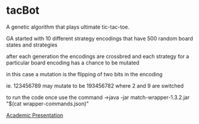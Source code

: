 # tacBot
A genetic algorithm that plays ultimate tic-tac-toe.

GA started with 10 different strategy encodings that have 500 random board states and strategies

after each generation the encodings are crossbred and each strategy for a particular board encoding has a chance to be mutated

in this case a mutation is the flipping of two bits in the encoding

ie. 123456789 may mutate to be 193456782 where 2 and 9 are switched

to run the code once use the command 
->java -jar match-wrapper-1.3.2.jar "$(cat wrapper-commands.json)"

[Academic Presentation](https://docs.google.com/presentation/d/1smBhLRyMERevP7XOFFJNQzophZwYg6BEwrUq7yebqWw/edit?usp=sharing)
